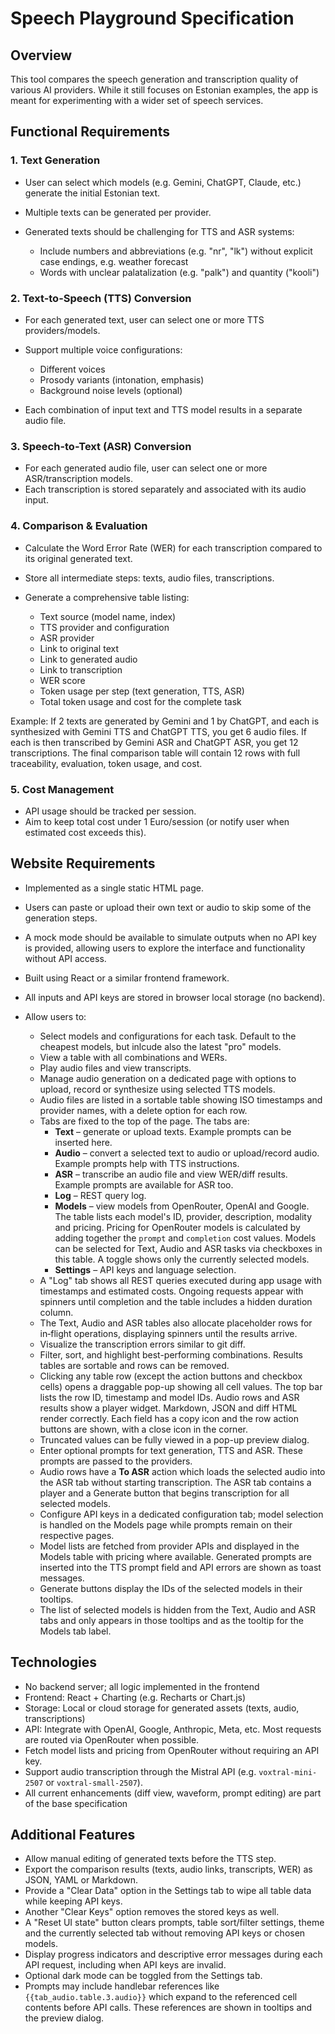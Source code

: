 # Speech Playground Specification

## Overview

This tool compares the speech generation and transcription quality of various AI providers. While it still focuses on Estonian examples, the app is meant for experimenting with a wider set of speech services.

## Functional Requirements

### 1. Text Generation

* User can select which models (e.g. Gemini, ChatGPT, Claude, etc.) generate the initial Estonian text.
* Multiple texts can be generated per provider.
* Generated texts should be challenging for TTS and ASR systems:

  * Include numbers and abbreviations (e.g. "nr", "lk") without explicit case endings, e.g. weather forecast
  * Words with unclear palatalization (e.g. "palk") and quantity ("kooli")

### 2. Text-to-Speech (TTS) Conversion

* For each generated text, user can select one or more TTS providers/models.
* Support multiple voice configurations:

  * Different voices
  * Prosody variants (intonation, emphasis)
  * Background noise levels (optional)
* Each combination of input text and TTS model results in a separate audio file.

### 3. Speech-to-Text (ASR) Conversion

* For each generated audio file, user can select one or more ASR/transcription models.
* Each transcription is stored separately and associated with its audio input.

### 4. Comparison & Evaluation

* Calculate the Word Error Rate (WER) for each transcription compared to its original generated text.
* Store all intermediate steps: texts, audio files, transcriptions.
* Generate a comprehensive table listing:

  * Text source (model name, index)
  * TTS provider and configuration
  * ASR provider
  * Link to original text
  * Link to generated audio
  * Link to transcription
  * WER score
  * Token usage per step (text generation, TTS, ASR)
  * Total token usage and cost for the complete task

Example: If 2 texts are generated by Gemini and 1 by ChatGPT, and each is synthesized with Gemini TTS and ChatGPT TTS, you get 6 audio files. If each is then transcribed by Gemini ASR and ChatGPT ASR, you get 12 transcriptions. The final comparison table will contain 12 rows with full traceability, evaluation, token usage, and cost.

### 5. Cost Management

* API usage should be tracked per session.
* Aim to keep total cost under 1 Euro/session (or notify user when estimated cost exceeds this).

## Website Requirements

* Implemented as a single static HTML page.
* Users can paste or upload their own text or audio to skip some of the generation steps.
* A mock mode should be available to simulate outputs when no API key is provided, allowing users to explore the interface and functionality without API access.
* Built using React or a similar frontend framework.
* All inputs and API keys are stored in browser local storage (no backend).
* Allow users to:

  * Select models and configurations for each task. Default to the cheapest models, but inlcude also the latest "pro" models.
  * View a table with all combinations and WERs.
  * Play audio files and view transcripts.
  * Manage audio generation on a dedicated page with options to upload, record or synthesize using selected TTS models.
  * Audio files are listed in a sortable table showing ISO timestamps and provider names, with a delete option for each row.
  * Tabs are fixed to the top of the page. The tabs are:
    * **Text** – generate or upload texts. Example prompts can be inserted here.
    * **Audio** – convert a selected text to audio or upload/record audio. Example prompts help with TTS instructions.
    * **ASR** – transcribe an audio file and view WER/diff results. Example prompts are available for ASR too.
    * **Log** – REST query log.
    * **Models** – view models from OpenRouter, OpenAI and Google.
      The table lists each model's ID, provider, description, modality and
      pricing. Pricing for OpenRouter models is calculated by adding together the
      `prompt` and `completion` cost values. Models can be selected for Text,
      Audio and ASR tasks via checkboxes in this table. A toggle shows only the
      currently selected models.
    * **Settings** – API keys and language selection.
  * A "Log" tab shows all REST queries executed during app usage with timestamps and estimated costs. Ongoing requests appear with spinners until completion and the table includes a hidden duration column.
  * The Text, Audio and ASR tables also allocate placeholder rows for in‑flight operations, displaying spinners until the results arrive.
  * Visualize the transcription errors similar to git diff.
  * Filter, sort, and highlight best-performing combinations. Results tables are sortable and rows can be removed.
  * Clicking any table row (except the action buttons and checkbox cells) opens a draggable pop-up showing all cell values. The top bar lists the row ID, timestamp and model IDs. Audio rows and ASR results show a player widget. Markdown, JSON and diff HTML render correctly. Each field has a copy icon and the row action buttons are shown, with a close icon in the corner.
  * Truncated values can be fully viewed in a pop-up preview dialog.
  * Enter optional prompts for text generation, TTS and ASR. These prompts are passed to the providers.
  * Audio rows have a **To ASR** action which loads the selected audio into the ASR tab without starting transcription. The ASR tab contains a player and a Generate button that begins transcription for all selected models.
  * Configure API keys in a dedicated configuration tab; model selection is handled on the Models page while prompts remain on their respective pages.
  * Model lists are fetched from provider APIs and displayed in the Models table with pricing where available. Generated prompts are inserted into the TTS prompt field and API errors are shown as toast messages.
  * Generate buttons display the IDs of the selected models in their tooltips.
  * The list of selected models is hidden from the Text, Audio and ASR tabs and
    only appears in those tooltips and as the tooltip for the Models tab label.

## Technologies

* No backend server; all logic implemented in the frontend
* Frontend: React + Charting (e.g. Recharts or Chart.js)
* Storage: Local or cloud storage for generated assets (texts, audio, transcriptions)
* API: Integrate with OpenAI, Google, Anthropic, Meta, etc. Most requests are routed via OpenRouter when possible.
* Fetch model lists and pricing from OpenRouter without requiring an API key.
* Support audio transcription through the Mistral API (e.g. `voxtral-mini-2507` or `voxtral-small-2507`).
* All current enhancements (diff view, waveform, prompt editing) are part of the base specification

## Additional Features

* Allow manual editing of generated texts before the TTS step.
* Export the comparison results (texts, audio links, transcripts, WER) as JSON, YAML or Markdown.
* Provide a "Clear Data" option in the Settings tab to wipe all table data while keeping API keys.
* Another "Clear Keys" option removes the stored keys as well.
* A "Reset UI state" button clears prompts, table sort/filter settings, theme and the currently selected tab without removing API keys or chosen models.
* Display progress indicators and descriptive error messages during each API request, including when API keys are invalid.
* Optional dark mode can be toggled from the Settings tab.
* Prompts may include handlebar references like `{{tab_audio.table.3.audio}}` which expand to the referenced cell contents before API calls. These references are shown in tooltips and the preview dialog.
